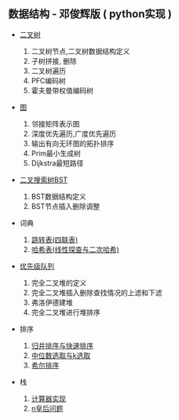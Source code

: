 数据结构 - 邓俊辉版 ( python实现 )
-----------

- [二叉树](http://nbviewer.jupyter.org/github/lj72808up/datastruct/blob/master/bintree/1-BinaryTree.ipynb)   
  1. 二叉树节点,二叉树数据结构定义  
  2. 子树拼接, 删除
  3. 二叉树遍历
  3. PFC编码树
  4. 霍夫曼带权值编码树

- [图](http://nbviewer.jupyter.org/github/lj72808up/datastruct/blob/d5a96cacce66080b1df413972625f19c8a88b9d9/graphy/graphy.ipynb) 
  1. 邻接矩阵表示图
  2. 深度优先遍历,广度优先遍历
  3. 输出有向无环图的拓扑排序
  3. Prim最小生成树
  4. Dijkstra最短路径

- [二叉搜索树BST](http://nbviewer.jupyter.org/github/lj72808up/datastruct/blob/d5a96cacce66080b1df413972625f19c8a88b9d9/searchtree/BST.ipynb)
  1. BST数据结构定义
  2. BST节点插入删除调整

- 词典   
  1. [跳转表(四联表)](http://nbviewer.jupyter.org/github/lj72808up/datastruct/blob/d5a96cacce66080b1df413972625f19c8a88b9d9/directionary/skiplist.ipynb)
  2. [哈希表(线性探查与二次哈希)](http://nbviewer.jupyter.org/github/lj72808up/datastruct/blob/d5a96cacce66080b1df413972625f19c8a88b9d9/directionary/HashTable.ipynb)

- [优先级队列](http://nbviewer.jupyter.org/github/lj72808up/datastruct/blob/d5a96cacce66080b1df413972625f19c8a88b9d9/priorityqueue/%E4%BC%98%E5%85%88%E7%BA%A7%E9%98%9F%E5%88%97.ipynb)
  1. 完全二叉堆的定义
  2. 完全二叉堆插入删除查找情况的上滤和下滤
  3. 弗洛伊德建堆
  4. 完全二叉堆进行堆排序

- 排序  
  1. [归并排序与快速排序](http://nbviewer.jupyter.org/github/lj72808up/datastruct/blob/d5a96cacce66080b1df413972625f19c8a88b9d9/sort/1-%E5%BD%92%E5%B9%B6%E6%8E%92%E5%BA%8F%E4%B8%8E%E5%BF%AB%E9%80%9F%E6%8E%92%E5%BA%8F.ipynb) 
  2. [中位数选取与k选取]()
  3. [希尔排序]()

- 栈 
  1. [计算器实现](http://nbviewer.jupyter.org/github/lj72808up/datastruct/blob/cff283e7641b050c3b4df57ec780ff2a2d5b943b/stack/2%20-%20%E8%AE%A1%E7%AE%97%E5%99%A8.ipynb) 
  2. [n皇后问题]()
